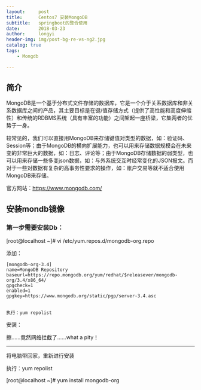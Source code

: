 ```yaml
---
layout:     post
title:      Centos7 安装MongoDB
subtitle:   springboot的整合使用
date:       2018-03-23
author:     longyi
header-img: img/post-bg-re-vs-ng2.jpg
catalog: true
tags:
    - Mongdb
    
---
```


## 简介

MongoDB是一个基于分布式文件存储的数据库，它是一个介于关系数据库和非关系数据库之间的产品，其主要目标是在键/值存储方式（提供了高性能和高度伸缩性）和传统的RDBMS系统（具有丰富的功能）之间架起一座桥梁，它集两者的优势于一身。

较常见的，我们可以直接用MongoDB来存储键值对类型的数据，如：验证码、Session等；由于MongoDB的横向扩展能力，也可以用来存储数据规模会在未来变的非常巨大的数据，如：日志、评论等；由于MongoDB存储数据的弱类型，也可以用来存储一些多变json数据，如：与外系统交互时经常变化的JSON报文。而对于一些对数据有复杂的高事务性要求的操作，如：账户交易等就不适合使用MongoDB来存储。

官方网站：https://www.mongodb.com/

## 安装mondb镜像

### **第一步需要安装Db：**

[root@localhost ~]# vi /etc/yum.repos.d/mongodb-org.repo

添加：

    [mongodb-org-3.4]
    name=MongoDB Repository
    baseurl=https://repo.mongodb.org/yum/redhat/$releasever/mongodb-org/3.4/x86_64/
    gpgcheck=1
    enabled=1
    gpgkey=https://www.mongodb.org/static/pgp/server-3.4.asc


    执行：yum repolist



安装：

擦……竟然网络拦截了……what a pity！


----------

将电脑带回家，重新进行安装

执行：yum repolist

[root@localhost ~]# yum install mongodb-org




